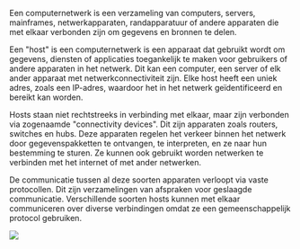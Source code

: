 Een computernetwerk is een verzameling van computers, servers, mainframes, netwerkapparaten, randapparatuur of andere apparaten die met elkaar verbonden zijn om gegevens en bronnen te delen.

Een "host" is een computernetwerk is een apparaat dat gebruikt wordt om gegevens, diensten of applicaties toegankelijk te maken voor gebruikers of andere apparaten in het netwerk. Dit kan een computer, een server of elk ander apparaat met netwerkconnectiviteit zijn. Elke host heeft een uniek adres, zoals een IP-adres, waardoor het in het netwerk geïdentificeerd en bereikt kan worden.

Hosts staan niet rechtstreeks in verbinding met elkaar, maar zijn verbonden via zogenaamde "connectivity devices". Dit zijn apparaten zoals routers, switches en hubs. Deze apparaten regelen het verkeer binnen het netwerk door gegevenspakketten te ontvangen, te interpreten, en ze naar hun bestemming te sturen. Ze kunnen ook gebruikt worden netwerken te verbinden met het internet of met ander netwerken.

De communicatie tussen al deze soorten apparaten verloopt via vaste protocollen. Dit zijn verzamelingen van afspraken voor geslaagde communicatie. Verschillende soorten hosts kunnen met elkaar communiceren over diverse verbindingen omdat ze een gemeenschappelijk protocol gebruiken.

![](https://3283203901-files.gitbook.io/~/files/v0/b/gitbook-x-prod.appspot.com/o/spaces%2FKrXKbRoPmGxyrXNQktCY%2Fuploads%2Fgit-blob-7ebeba49552bceb57dc3c635ea0291a3b5cceb03%2FStructure_of_the_Internet.svg?alt=media)
